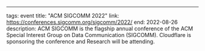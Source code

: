 ---
tags: event
title: "ACM SIGCOMM 2022"
link: https://conferences.sigcomm.org/sigcomm/2022/
end: 2022-08-26
description: ACM SIGCOMM is the flagship annual conference of the ACM Special Interest Group on Data Communication (SIGCOMM). Cloudflare is sponsoring the conference and Research will be attending.